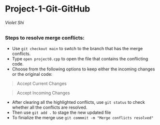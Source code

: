 # Project-1-Git-GitHub
###### Violet Shi

### Steps to resolve merge conflicts:
- Use `git checkout main` to swtch to the branch that has the merge conflicts.
- Type `open project0.cpp` to open the file that contains the conflicting code.
- Choose from the following options to keep either the incoming changes or the original code:
> Accept Current Changes

> Accept Incoming Changes
- After clearing all the highlighted conflicts, use `git status` to check whether all the conflicts are resolved.
- Then use `git add .` to stage the new updated file
- To finialize the merge use `git commmit -m "Merge conflicts resolved"`

